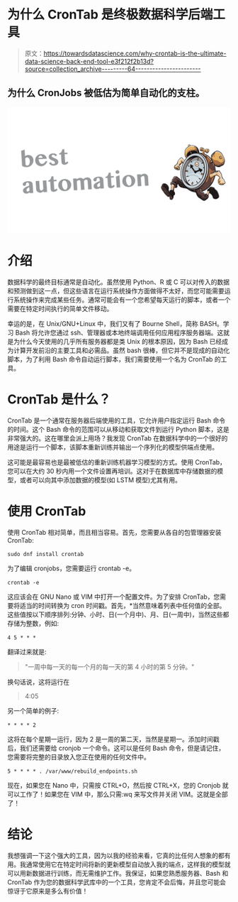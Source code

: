 # 为什么 CronTab 是终极数据科学后端工具

> 原文：<https://towardsdatascience.com/why-crontab-is-the-ultimate-data-science-back-end-tool-e3f212f2b13d?source=collection_archive---------64----------------------->

## 为什么 CronJobs 被低估为简单自动化的支柱。

![](img/c45eec349a1e1a04fcee6b9301b6156d.png)

# 介绍

数据科学的最终目标通常是自动化。虽然使用 Python、R 或 C 可以对传入的数据和预测做到这一点，但这些语言在运行系统操作方面做得不太好，而您可能需要运行系统操作来完成某些任务。通常可能会有一个您希望每天运行的脚本，或者一个需要在特定时间执行的简单文件移动。

幸运的是，在 Unix/GNU+Linux 中，我们又有了 Bourne Shell，简称 BASH。学习 Bash 将允许您通过 ssh、管理器或本地终端调用任何应用程序服务器端。这就是为什么今天使用的几乎所有服务器都是类 Unix 的根本原因，因为 Bash 已经成为计算开发前沿的主要工具和必需品。虽然 bash 很棒，但它并不是现成的自动化脚本，为了利用 Bash 命令自动运行脚本，我们需要使用一个名为 CronTab 的工具。

# CronTab 是什么？

CronTab 是一个通常在服务器后端使用的工具，它允许用户指定运行 Bash 命令的时间。这个 Bash 命令的范围可以从移动和获取文件到运行 Python 脚本，这是非常强大的。这在哪里会派上用场？我发现 CronTab 在数据科学中的一个很好的用途是运行一个脚本，该脚本重新训练并输出一个序列化的模型供端点使用。

这可能是最容易也是最被低估的重新训练机器学习模型的方式。使用 CronTab，您可以在大约 30 秒内用一个文件设置再培训。这对于在数据库中存储数据的模型，或者可以向其中添加数据的模型(如 LSTM 模型)尤其有用。

# 使用 CronTab

使用 CronTab 相对简单，而且相当容易。首先，您需要从各自的包管理器安装 CronTab:

```
sudo dnf install crontab
```

为了编辑 cronjobs，您需要运行 crontab -e。

```
crontab -e
```

这应该会在 GNU Nano 或 VIM 中打开一个配置文件。为了安排 CronTab，您需要将适当的时间转换为 cron 时间戳。首先，*当然意味着列表中任何值的全部。这些值按以下顺序排列:分钟、小时、日(一个月中)、月、日(一周中)，当然这些都存储为整数，例如:

```
4 5 * * *
```

翻译过来就是:

> "一周中每一天的每一个月的每一天的第 4 小时的第 5 分钟。"

换句话说，这将运行在

> 4:05

另一个简单的例子:

```
* * * * 2
```

这将在每个星期一运行，因为 2 是一周的第二天，当然是星期一。添加时间戳后，我们还需要给 cronjob 一个命令。这可以是任何 Bash 命令，但是请记住，您需要将完整的目录放入您正在使用的任何文件中。

```
5 * * * * . /var/www/rebuild_endpoints.sh
```

现在，如果您在 Nano 中，只需按 CTRL+O，然后按 CTRL+X，您的 Cronjob 就可以工作了！如果您在 VIM 中，那么只需:wq 来写文件并关闭 VIM。这就是全部了！

# 结论

我想强调一下这个强大的工具，因为以我的经验来看，它真的比任何人想象的都有用。我通常使用它在特定时间将新的更新模型自动放入我的端点，这样我的模型就可以用新数据进行训练，而无需维护工作。我保证，如果您熟悉服务器、Bash 和 CronTab 作为您的数据科学武库中的一个工具，您肯定不会后悔，并且您可能会惊讶于它原来是多么有价值！